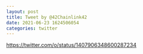 ```yaml
--- 
layout: post 
title: Tweet by @42Chainlink42 
date: 2021-06-23 1624506054 
categories: twitter 
--- 
```

https://twitter.com/o/status/1407906348600287234